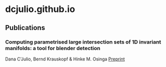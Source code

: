 # dcjulio.github.io

## Publications
### Computing parametrised large intersection sets of 1D invariant manifolds: a tool for blender detection
Dana C'Julio, Bernd Krauskopf & Hinke M. Osinga
[Preprint](https://www.math.auckland.ac.nz/~hinke/preprints/cko_algorithm.html)
